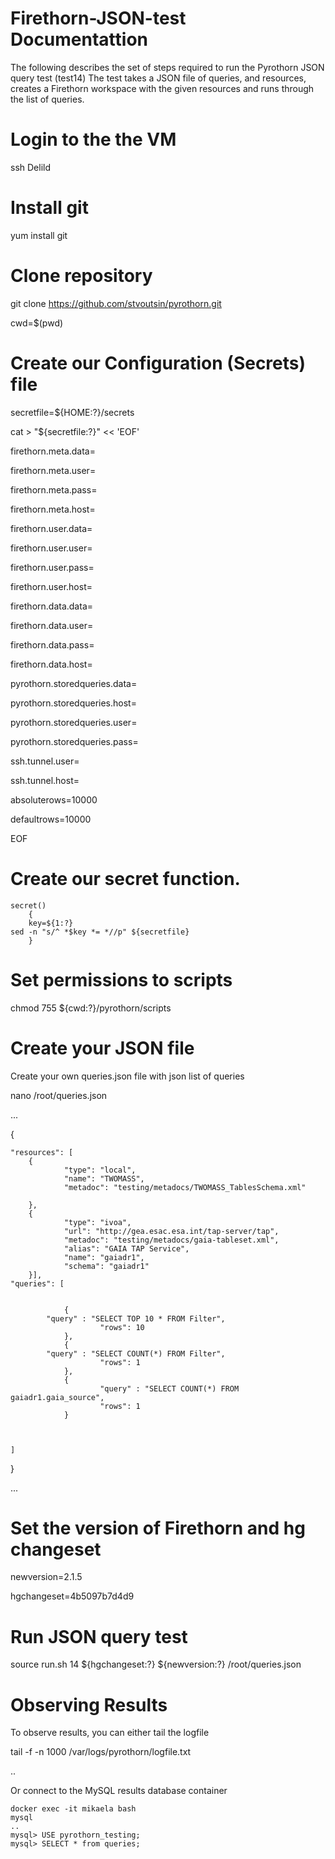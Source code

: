 # Firethorn-JSON-test Documentattion

The following describes the set of steps required  to run the Pyrothorn JSON query test (test14)
The test takes a JSON file of queries, and resources, creates a Firethorn workspace with the given resources and runs through the list of queries.

# Login to the the VM

ssh Delild


# Install git

yum install git


# Clone repository

git clone https://github.com/stvoutsin/pyrothorn.git

cwd=$(pwd)


# Create our Configuration (Secrets) file

secretfile=${HOME:?}/secrets


cat > "${secretfile:?}" << 'EOF'


firethorn.meta.data=

firethorn.meta.user=

firethorn.meta.pass=

firethorn.meta.host=


firethorn.user.data=

firethorn.user.user=

firethorn.user.pass=

firethorn.user.host=

firethorn.data.data=

firethorn.data.user=

firethorn.data.pass=

firethorn.data.host=

pyrothorn.storedqueries.data=

pyrothorn.storedqueries.host=

pyrothorn.storedqueries.user=

pyrothorn.storedqueries.pass=

ssh.tunnel.user=

ssh.tunnel.host=


absoluterows=10000

defaultrows=10000


EOF



  
# Create our secret function.


    secret()
        {
        key=${1:?}
	sed -n "s/^ *$key *= *//p" ${secretfile}
        }



# Set permissions to scripts

   chmod 755 ${cwd:?}/pyrothorn/scripts





# Create your JSON file 

Create your own queries.json file with json list of queries 

nano /root/queries.json

...

{

	"resources": [
        {
                "type": "local",
                "name": "TWOMASS",
                "metadoc": "testing/metadocs/TWOMASS_TablesSchema.xml"

        },
        {
                "type": "ivoa",
                "url": "http://gea.esac.esa.int/tap-server/tap",
                "metadoc": "testing/metadocs/gaia-tableset.xml",
                "alias": "GAIA TAP Service",
                "name": "gaiadr1",
                "schema": "gaiadr1"
        }],
	"queries": [

		
                {
			"query" : "SELECT TOP 10 * FROM Filter",
                        "rows": 10
                },
                {
			"query" : "SELECT COUNT(*) FROM Filter",
                        "rows": 1
                },
                {
                        "query" : "SELECT COUNT(*) FROM gaiadr1.gaia_source",
                        "rows": 1
                }

              

	]

}

...



# Set the version of Firethorn and hg changeset

newversion=2.1.5

hgchangeset=4b5097b7d4d9

# Run JSON query test

source run.sh 14  ${hgchangeset:?}  ${newversion:?} /root/queries.json


# Observing Results

To observe results, you can either tail the logfile

tail -f -n 1000 /var/logs/pyrothorn/logfile.txt

..

Or connect to the MySQL results database container

    docker exec -it mikaela bash
    mysql
    ..
    mysql> USE pyrothorn_testing;
    mysql> SELECT * from queries;
